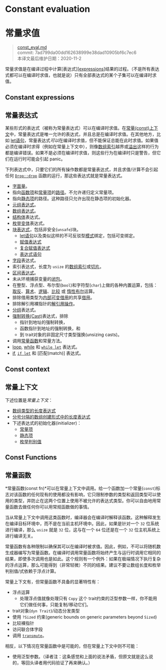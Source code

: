# Constant evaluation
# 常量求值

>[const_eval.md](https://github.com/rust-lang/reference/blob/master/src/const_eval.md)\
>commit:  7ad799da00dd162638999e38dad10905bf6c7ec6 \
>本译文最后维护日期：2020-11-2

常量求值是在编译过程中计算[表达式][[expressions]]结果的过程。（不是所有表达式都可以在编译时求值，也就是说）只有全部表达式的某个子集可以在编译时求值。

## Constant expressions
## 常量表达式

某些形式的表达式（被称为常量表达式）可以在编译时求值。在[常量(const)上下文](#const-context)中，常量表达式是唯一允许的表达式，并且总是在编译时求值。在其他地方，比如 [let语句][let statements]，常量表达式*可以*在编译时求值，但不能保证总能在此时求值。如果值必须在编译时求得（例如在常量上下文中），则像[数组索引][array indexing]越界或[溢出][overflow]这样的行为都是编译错误。如果不是必须在编译时求值，则这些行为在编译时只是警告，但它们在运行时可能会引起 panic。

下列表达式中，只要它们的所有操作数都是常量表达式，并且求值/计算不会引起任何 [`Drop::drop`][destructors] 函数的运行，那这些表达式就是常量表达式。

* [字面量][Literals]。
* 指向[函数项][functions]和[常量项][constants]的[路径][Paths]。不允许递归定义常量项。
* 指向[静态项][statics]的路径。这种路径只允许出现在静态项的初始化器。
* [元组表达式][Tuple expressions]。
* [数组表达式][Array expressions]。
* [结构体][Struct]表达式。
* [枚举变体][Enum variant]表达式。
* [块表达式][Block expressions]，包括非安全(`unsafe`)块。
    * [let语句][let statements]以及类似这样的不可反驳型[模式][patterns]绑定，包括可变绑定。
    * [赋值表达式][assignment expressions]
    * [复合赋值表达式][compound assignment expressions]
    * [表达式语句][expression statements]
* [字段][Field]表达式。
* 索引表达式，长度为 `usize` 的[数组索引][array indexing]或[切片][slice]。
* [区间表达式][Range expressions]。
* 未从环境捕获变量的[闭包][Closure expressions]。
* 在整型、浮点型、布尔型(`bool`)和字符型(`char`)上做的各种内置运算，包括：[取反][negation]、[算术][arithmetic]、[逻辑][logical]、[比较][comparison] 或 [惰性布尔][lazy boolean]运算。
* 排除借用类型为[内部可变借用][interior mutability]的共享[借用][borrow]。
* 排除解引用裸指针的[解引用操作][dereference operator]。
* [分组][Grouped]表达式。
* [强制转换(Cast)][Cast]表达式，排除
  * 指针到地址的强制转换，
  * 函数指针到地址的强制转换，和
  * 到 trait对象的非固定尺寸类型强换(unsizing casts)。
* 调用[常量函数][const functions]和常量方法。
* [loop], [while] 和 [`while let`] 表达式。
* [if], [`if let`] 和 [匹配(match)] 表达式。

## Const context
## 常量上下文

下述位置是*常量上下文*：

* [数组类型的长度表达式][Array type length expressions]
* [分号分隔的数组创建形式中的长度表达式][array expressions]
* 下述表达式的初始化器(initializer)：
  * [常量项][constants]
  * [静态项][statics]
  * [枚举判别值][enum discriminants]

## Const Functions
## 常量函数

*常量函数(const fn)*可以在常量上下文中调用。给一个函数加一个常量(`const`)标志对该函数的任何现有的使用都没有影响，它只限制参数的类型和返回类型可以使用的类型，并防止在这两个位置上使用不被允许的表达式类型。你可以自由地用常量函数去做任何你可以用常规函数做的事情。

当从常量上下文中调用这类函数时，编译器会在编译时解释该函数。这种解释发生在编译目标环境中，而不是在当前主机环境中。因此，如果是针对一个 `32` 位系统进行编译，那么 `usize` 就是 `32` 位，这与在一个 `64` 位还是在一个 `32` 位主机系统上进行编译无关。

常量函数有各种限制以确保其可以在编译时被求值。因此，例如，不可以将随机数生成器编写为常量函数。在编译时调用常量函数将始终产生与运行时调用它相同的结果，即使多次调用也是如此。这个规则有一个例外：如果在极端情况下执行复杂的浮点运算，那么可能得到（非常轻微）不同的结果。建议不要让数组长度和枚举判别值/式依赖于浮点计算。

常量上下文有，但常量函数不具备的显著特性有：

* 浮点运算
  * 处理浮点值就像处理只有 `Copy` 这个 trait约束的泛型参数一样，你不能用它们做任何事，只能复制/移动它们。
* trait对象(`dyn Trait`)/动态分发类型
* 使用 `?Sized` 约束(generic bounds on generic parameters beyond `Sized`)
* 比较裸指针
* 访问联合体字段
* 调用 [`transmute`]。

相反，以下情况在常量函数中是可能的，但在常量上下文中则不可能：

* 使用泛型参数。（译者注：这条感觉和上面的说法矛盾，但原文就是这么说的，等回头译者用代码验证了再来确认。）

[arithmetic]:           expressions/operator-expr.md#arithmetic-and-logical-binary-operators
[array expressions]:    expressions/array-expr.md
[array indexing]:       expressions/array-expr.md#array-and-slice-indexing-expressions
[array indexing]:       expressions/array-expr.md#array-and-slice-indexing-expressions
[array type length expressions]: types/array.md
[assignment expressions]: expressions/operator-expr.md#assignment-expressions
[compound assignment expressions]: expressions/operator-expr.md#compound-assignment-expressions
[block expressions]:    expressions/block-expr.md
[borrow]:               expressions/operator-expr.md#borrow-operators
[cast]:                 expressions/operator-expr.md#type-cast-expressions
[closure expressions]:  expressions/closure-expr.md
[comparison]:           expressions/operator-expr.md#comparison-operators
[const functions]:      items/functions.md#const-functions
[constants]:            items/constant-items.md
[dereference operator]: expressions/operator-expr.md#the-dereference-operator
[destructors]:          destructors.md
[enum discriminants]:   items/enumerations.md#custom-discriminant-values-for-fieldless-enumerations
[enum variant]:         expressions/enum-variant-expr.md
[expression statements]: statements.md#expression-statements
[expressions]:          expressions.md
[field]:                expressions/field-expr.md
[functions]:            items/functions.md
[grouped]:              expressions/grouped-expr.md
[interior mutability]:  interior-mutability.md
[if]:                   expressions/if-expr.md#if-expressions
[`if let`]:             expressions/if-expr.md#if-let-expressions
[lazy boolean]:         expressions/operator-expr.md#lazy-boolean-operators
[let statements]:       statements.md#let-statements
[literals]:             expressions/literal-expr.md
[logical]:              expressions/operator-expr.md#arithmetic-and-logical-binary-operators
[loop]:                 expressions/loop-expr.md#infinite-loops
[match]:                expressions/match-expr.md
[negation]:             expressions/operator-expr.md#negation-operators
[overflow]:             expressions/operator-expr.md#overflow
[paths]:                expressions/path-expr.md
[patterns]:             patterns.md
[range expressions]:    expressions/range-expr.md
[slice]:                types/slice.md
[statics]:              items/static-items.md
[struct]:               expressions/struct-expr.md
[tuple expressions]:    expressions/tuple-expr.md
[`transmute`]:          ../std/mem/fn.transmute.html
[while]:                expressions/loop-expr.md#predicate-loops
[`while let`]:          expressions/loop-expr.md#predicate-pattern-loops

<!-- 2020-10-25 -->
<!-- checked -->
